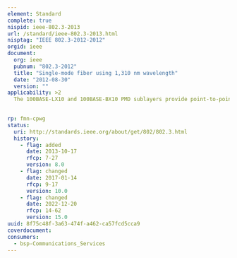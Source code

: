 ```yaml
---
element: Standard
complete: true
nispid: ieee-802.3-2013
url: /standard/ieee-802.3-2013.html
nisptag: "IEEE 802.3-2012-2012"
orgid: ieee
document:
  org: ieee
  pubnum: "802.3-2012"
  title: "Single-mode fiber using 1,310 nm wavelength"
  date: "2012-08-30"
  version: ""
applicability: >2
  The 100BASE-LX10 and 100BASE-BX10 PMD sublayers provide point-to-point 100 Mb/s Ethernet links over a pair of single-mode fibers or an individual single-mode fiber, respectively, up to at least 10 km. They complement 100BASE-TX (twisted-pair cable, see Clause 25) and 100BASE-FX (multimode fiber, see Clause 26).  This clause specifies the 100BASE-LX10 PMD and the 100BASE-BX10 PMDs for operation over singlemode fiber. A PMD is connected to the 100BASE-X PMA of 66.1, and to the medium through the MDI. A PMD is optionally combined with the management functions that may be accessible through the management interface defined in Clause 22 or by other means.

  
rp: fmn-cpwg
status:
  uri: http://standards.ieee.org/about/get/802/802.3.html
  history: 
    - flag: added
      date: 2013-10-17
      rfcp: 7-27
      version: 8.0
    - flag: changed
      date: 2017-01-14
      rfcp: 9-17
      version: 10.0
    - flag: changed
      date: 2022-12-20
      rfcp: 14-62
      version: 15.0
uuid: 8f75c48f-3a63-474f-a462-ca57fcd5cca9
coverdocument:
consumers:
  - bsp-Communications_Services
---
```

